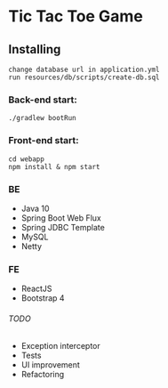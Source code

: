 # Tic Tac Toe Game

## Installing
    change database url in application.yml
    run resources/db/scripts/create-db.sql
### Back-end start:
    ./gradlew bootRun

### Front-end start:
    cd webapp
    npm install & npm start
 
### BE
 * Java 10
 * Spring Boot Web Flux
 * Spring JDBC Template
 * MySQL
 * Netty
 
### FE
 * ReactJS
 * Bootstrap 4


###### TODO
 * Exception interceptor
 * Tests
 * UI improvement
 * Refactoring